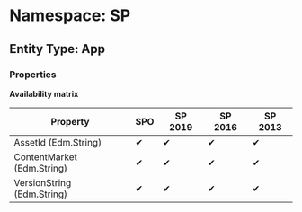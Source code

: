 # Namespace: SP
## Entity Type: App

### Properties

**Availability matrix**

Property | SPO | SP 2019 | SP 2016 | SP 2013
----------|-----|---------|---------|--------
AssetId (Edm.String) | ✔ | ✔ | ✔ | ✔
ContentMarket (Edm.String) | ✔ | ✔ | ✔ | ✔
VersionString (Edm.String) | ✔ | ✔ | ✔ | ✔

